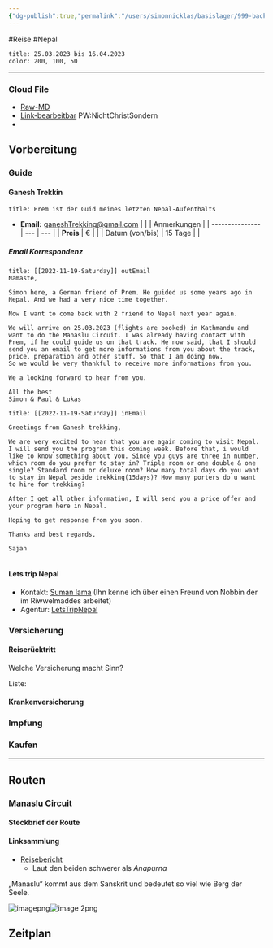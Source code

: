 ```yaml
---
{"dg-publish":true,"permalink":"/users/simonnicklas/basislager/999-backlock/nepal-2023/"}
---
```



#Reise #Nepal

```ad-important
title: 25.03.2023 bis 16.04.2023
color: 200, 100, 50 
```

---
### Cloud File
- [Raw-MD](https://cloud.squirrel-boost.de/index.php/s/YRTJQ4ZNaz3dZNE/download/nepal2023.md)
- [Link-bearbeitbar](https://cloud.squirrel-boost.de/index.php/s/L4bFKtgG7ZiFsQz) PW:NichtChristSondern
- 
## Vorbereitung
### Guide
#### Ganesh Trekkin
```ad-info
title: Prem ist der Guid meines letzten Nepal-Aufenthalts
```

- **Email:** ganeshTrekking@gmail.com
|                 |     |   Anmerkungen  | 
| --------------- | --- | --- |
| **Preis**       | €   |     |
| Datum (von/bis) |   15 Tage  |     |

##### Email Korrespondenz

``` ad-note
title: [[2022-11-19-Saturday]] outEmail
Namaste,

Simon here, a German friend of Prem. He guided us some years ago in Nepal. And we had a very nice time together. 

Now I want to come back with 2 friend to Nepal next year again. 

We will arrive on 25.03.2023 (flights are booked) in Kathmandu and want to do the Manaslu Circuit. I was already having contact with Prem, if he could guide us on that track. He now said, that I should send you an email to get more informations from you about the track, price, preparation and other stuff. So that I am doing now. 
So we would be very thankful to receive more informations from you. 

We a looking forward to hear from you.

All the best 
Simon & Paul & Lukas
```

``` ad-note
title: [[2022-11-19-Saturday]] inEmail

Greetings from Ganesh trekking,

We are very excited to hear that you are again coming to visit Nepal. I will send you the program this coming week. Before that, i would like to know something about you. Since you guys are three in number, which room do you prefer to stay in? Triple room or one double & one single? Standard room or deluxe room? How many total days do you want to stay in Nepal beside trekking(15days)? How many porters do u want to hire for trekking?

After I get all other information, I will send you a price offer and your program here in Nepal.

Hoping to get response from you soon. 

Thanks and best regards,

Sajan


```

#### Lets trip Nepal
- Kontakt: [Suman lama](https://www.instagram.com/lama7448/) (Ihn kenne ich über einen Freund von Nobbin der im Riwwelmaddes arbeitet)
- Agentur: [LetsTripNepal](https://www.letstripnepal.com/tour/manaslu-circuit-trek/)


### Versicherung

#### Reiserücktritt

Welche Versicherung macht Sinn?

Liste:

#### Krankenversicherung

### Impfung

### Kaufen

---

## Routen

### Manaslu Circuit

#### Steckbrief der Route



#### Linksammlung

-   [Reisebericht](https://wetraveltheworld.de/manaslu-circuit-reisetipps/)
    -   Laut den beiden schwerer als _Anapurna_

 „Manaslu“ kommt aus dem Sanskrit und bedeutet so viel wie Berg der Seele.

![imagepng](file:///Users/simonnicklas/Basislager/999_Backlock/.attachments.991591/image.png?msec=1668853488775)![image 2png](file:///Users/simonnicklas/Basislager/999_Backlock/.attachments.991591/image%20%282%29.png?msec=1668853488774)

## Zeitplan